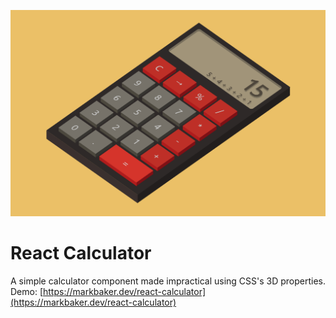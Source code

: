 ![react calculator screenshot](./public/react-calculator-screenshot.png)

# React Calculator

A simple calculator component made impractical using CSS's 3D properties.<br />
Demo: [https://markbaker.dev/react-calculator](https://markbaker.dev/react-calculator)

